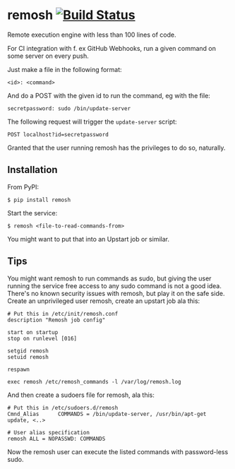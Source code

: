 remosh [![Build Status](https://travis-ci.org/thusoy/remosh.svg)](https://travis-ci.org/thusoy/remosh)
=======

Remote execution engine with less than 100 lines of code.

For CI integration with f. ex GitHub Webhooks, run a given command on some server on every push.

Just make a file in the following format:

    <id>: <command>

And do a POST with the given id to run the command, eg with the file:

    secretpassword: sudo /bin/update-server

The following request will trigger the `update-server` script:

    POST localhost?id=secretpassword

Granted that the user running remosh has the privileges to do so, naturally.


Installation
------------

From PyPI:

    $ pip install remosh

Start the service:

    $ remosh <file-to-read-commands-from>

You might want to put that into an Upstart job or similar.


Tips
----

You might want remosh to run commands as sudo, but giving the user running the service free access to any sudo command is not a good idea. There's no known security issues with remosh, but play it on the safe side. Create an unprivileged user remosh, create an upstart job ala this:

    # Put this in /etc/init/remosh.conf
    description "Remosh job config"

    start on startup
    stop on runlevel [016]

    setgid remosh
    setuid remosh

    respawn

    exec remosh /etc/remosh_commands -l /var/log/remosh.log

And then create a sudoers file for remosh, ala this:

    # Put this in /etc/sudoers.d/remosh
    Cmnd_Alias      COMMANDS = /bin/update-server, /usr/bin/apt-get update, <..>

    # User alias specification
    remosh ALL = NOPASSWD: COMMANDS

Now the remosh user can execute the listed commands with password-less sudo.
